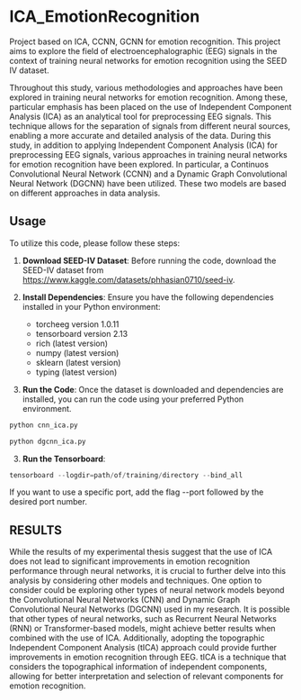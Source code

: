 # ICA_EmotionRecognition
Project based on ICA, CCNN, GCNN for emotion recognition.
This project aims to explore the field of electroencephalographic (EEG) signals in the context of training neural networks for emotion recognition using the SEED IV dataset.

Throughout this study, various methodologies and approaches have been explored in training neural networks for emotion recognition. Among these, particular emphasis has been placed on the use of Independent Component Analysis (ICA) as an analytical tool for preprocessing EEG signals. This technique allows for the separation of signals from different neural sources, enabling a more accurate and detailed analysis of the data.
During this study, in addition to applying Independent Component Analysis (ICA) for preprocessing EEG signals, various approaches in training neural networks for emotion recognition have been explored. In particular, a Continuos Convolutional Neural Network (CCNN) and a Dynamic Graph Convolutional Neural Network (DGCNN) have been utilized. These two models are based on different approaches in data analysis.

## Usage

To utilize this code, please follow these steps:

1. **Download SEED-IV Dataset**: Before running the code, download the SEED-IV dataset from https://www.kaggle.com/datasets/phhasian0710/seed-iv.
  
2. **Install Dependencies**: Ensure you have the following dependencies installed in your Python environment:

   - torcheeg version 1.0.11
   - tensorboard version 2.13
   - rich (latest version)
   - numpy (latest version)
   - sklearn (latest version)
   - typing (latest version)

3. **Run the Code**: Once the dataset is downloaded and dependencies are installed, you can run the code using your preferred Python environment.
```python
python cnn_ica.py
```
```python
python dgcnn_ica.py
```

3. **Run the Tensorboard**: 
```python
tensorboard --logdir=path/of/training/directory --bind_all 
```
If you want to use a specific port, add the flag --port followed by the desired port number.

## RESULTS
   
While the results of my experimental thesis suggest that the use of ICA does not lead to significant improvements in emotion recognition performance through neural networks, it is crucial to further delve into this analysis by considering other models and techniques. One option to consider could be exploring other types of neural network models beyond the Convolutional Neural Networks (CNN) and Dynamic Graph Convolutional Neural Networks (DGCNN) used in my research. It is possible that other types of neural networks, such as Recurrent Neural Networks (RNN) or Transformer-based models, might achieve better results when combined with the use of ICA. Additionally, adopting the topographic Independent Component Analysis (tICA) approach could provide further improvements in emotion recognition through EEG. tICA is a technique that considers the topographical information of independent components, allowing for better interpretation and selection of relevant components for emotion recognition.

